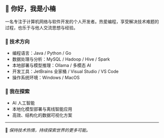 ## 👋 你好，我是小楠

一名专注于计算机网络与软件开发的个人开发者。热爱编程，享受解决技术难题的过程，也乐于与他人交流思想与经验。

### 🔧 技术方向

- 编程语言：Java / Python / Go
- 数据处理与分析：MySQL / Hadoop / Hive / Spark
- 本地部署与模型推理：Ollama / 多模态 AI
- 开发工具：JetBrains 全家桶 / Visual Studio / VS Code
- 操作系统环境：Windows / MacOS

### 🌱 我在探索

- AI 人工智能
- 本地化模型部署与离线智能应用
- 高效、结构化的数据可视化方案


---

📌 *保持技术热情，持续探索世界的更多可能。*
